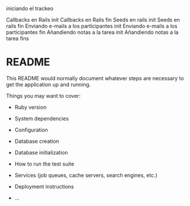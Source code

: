 iniciando el trackeo

Callbacks en Rails init
Callbacks en Rails fin
Seeds en rails init
Seeds en rails fin
Enviando e-mails a los participantes init
Enviando e-mails a los participantes fin
Añandiendo notas a la tarea init
Añandiendo notas a la tarea fins


# README

This README would normally document whatever steps are necessary to get the
application up and running.

Things you may want to cover:

* Ruby version

* System dependencies

* Configuration

* Database creation

* Database initialization

* How to run the test suite

* Services (job queues, cache servers, search engines, etc.)

* Deployment instructions

* ...
